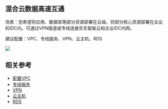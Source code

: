 ## 混合云数据高速互通

场景：您希望将应用、数据库等部分资源部署在云端，将部分核心资源部署在企业的IDC内，可通过VPN隧道或专线连接京东智联云和企业IDC内网。

建议配置：VPC、专线服务、VPN、云主机、RDS

![](/image/Networking/Virtual-Private-Cloud/Hybrid-Cloud-Data-InterConnect-With-High-Speed.png)

## 相关参考

- [配置VPC](../../Operation-Guide/VPC-Configuration.md)
- [专线服务](https://docs.jdcloud.com/cn/direct-connection/product-overview)
- [VPN](https://docs.jdcloud.com/cn/vpn/product-overview)
- [云主机](https://docs.jdcloud.com/cn/virtual-machines/product-overview)
- [RDS](https://docs.jdcloud.com/cn/rds/product-overview)
